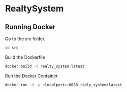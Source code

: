 # RealtySystem

## Running Docker

Go to the src folder.
```bash
cd src
```

Build the Dockerfile
```bash
docker build -t realty_system:latest
```

Run the Docker Container
```bash
docker run -d -p <localport>:8080 realy_system:latest
```
